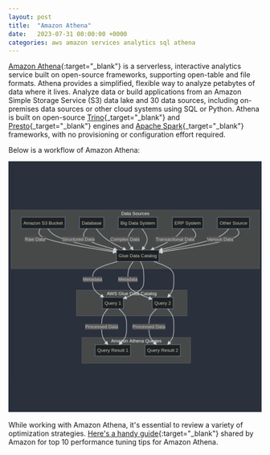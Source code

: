 ```yaml
---
layout: post
title:  "Amazon Athena"
date:   2023-07-31 00:00:00 +0000
categories: aws amazon services analytics sql athena
---
```

[Amazon Athena](https://aws.amazon.com/athena/){:target="_blank"} is a serverless, interactive analytics service built on open-source frameworks, supporting open-table and file formats. Athena provides a simplified, flexible way to analyze petabytes of data where it lives. Analyze data or build applications from an Amazon Simple Storage Service (S3) data lake and 30 data sources, including on-premises data sources or other cloud systems using SQL or Python. Athena is built on open-source [Trino](https://trino.io/){_target="_blank"} and [Presto](https://prestodb.io/){_target="_blank"} engines and [Apache Spark](https://spark.apache.org/){_target="_blank"} frameworks, with no provisioning or configuration effort required.

Below is a workflow of Amazon Athena:

![Amazon Athena workflow](../assets/post_images/2023-07-31/amazon-athena.png)

While working with Amazon Athena, it's essential to review a variety of optimization strategies. [Here's a handy guide](https://aws.amazon.com/blogs/big-data/top-10-performance-tuning-tips-for-amazon-athena/){:target="_blank"} shared by Amazon for top 10 performance tuning tips for Amazon Athena.